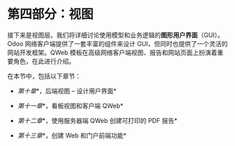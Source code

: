 # 第四部分：视图

接下来是视图层。我们将详细讨论使用模型和业务逻辑的**图形用户界面**（GUI）。Odoo 网络客户端提供了一套丰富的组件来设计 GUI，但同时也提供了一个灵活的网站开发框架。QWeb 模板在高级网络客户端视图、报告和网站页面上扮演着重要角色，在此进行介绍。

在本节中，包括以下章节：

+   *第十章**，后端视图 – 设计用户界面*

+   *第十一章**，看板视图和客户端 QWeb*

+   *第十二章**，使用服务器端 QWeb 创建可打印的 PDF 报告*

+   *第十三章**，创建 Web 和门户前端功能*
